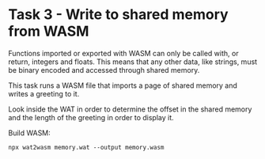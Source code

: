 # Task 3 - Write to shared memory from WASM

Functions imported or exported with WASM can only be called with, or return, integers and floats.
This means that any other data, like strings, must be binary encoded and accessed through shared memory.

This task runs a WASM file that imports a page of shared memory and writes a greeting to it.

Look inside the WAT in order to determine the offset in the shared memory and the length of the greeting in order to display it.

Build WASM:
```
npx wat2wasm memory.wat --output memory.wasm
```

